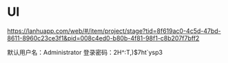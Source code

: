# UI
https://lanhuapp.com/web/#/item/project/stage?tid=8f619ac0-4c5d-47bd-8611-8960c23ce3f1&pid=008c4ed0-b80b-4f81-98f1-c8b207f7bff2

默认用户名：Administrator
登录密码：2H^:T,)$7ht`ysp3